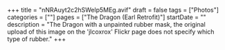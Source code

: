 +++
title = "nNRAuyt2c2hSWelp5MEg.avif"
draft = false
tags = ["Photos"]
categories = [""]
pages = ["The Dragon (Earl Retrofit)"]
startDate = ""
description = "The Dragon with a unpainted rubber mask, the original upload of this image on the 'jlcoxrox' Flickr page does not specify which type of rubber."
+++
